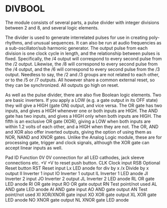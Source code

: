 # DIVBOOL
The module consists of several parts, a pulse divider with integer divisions between 2 and 8, and several logic elements.

The divider is used to generate interrelated pulses for use in creating poly-rhythms, and unusual sequences. It can also be run at audio frequencies as a sub-oscillator/sub harmonic generator. The output pulse from each division is one clock cycle in length, and the relationship between pulses is fixed. Specifically, the /4 output will correspond to every second pulse from the /2 output. Likewise, the /8 will correspond to every second pulse from the /4 output, and the /6 will correspond to every second pulse from the /3 output. Needless to say, the /2 and /3 groups are not related to each other, or to the /5 or /7 outputs. All however share a common external reset, so they can be synchronized. All outputs go high on reset.

As well as the pulse divider, there are also five Boolean logic elements. Two are basic inverters. If you apply a LOW (e.g. a gate output in its OFF state) they will give a HIGH (gate ON) output, and vice versa. The OR gate has two inputs, and gives a HIGH whenever one or both inputs are HIGH. The AND gate has two inputs, and gives a HIGH only when both inputs are HIGH. The fifth is an exclusive OR gate (XOR), giving a LOW when both inputs are within 1.2 volts of each other, and a HIGH when they are not. The OR, AND and XOR also offer inverted outputs, giving the option of using them as NOR, NAND and XNOR gates. Unlike the Analog Logic module, these are for processing gate, trigger and clock signals, although the XOR gate can accept linear inputs as well.

Pad ID	Function
0V	0V connection for all LED cathodes, jack sleeve connections etc.
+V	+V to reset push button.
CLK	Clock input
RSB	Optional Reset button
RST	Reset input
Lx	LED anode for div by x 
/x	Divide by x output
II	Inverter 1 input
IO	Inverter 1 output
IL	Inverter 1 LED anode
JI	Inverter 2 input
JO	Inverter 2 output
JL	Inverter 2 LED anode
RL	OR gate LED anode
RI	OR gate input
RO	OR gate output
RN	Test point/not used
AL	AND gate LED anode
AI	AND gate input
AO	AND gate output
AN	Test point/not used
XI	XOR/XNOR gate input
XO	XOR gate output
XL	XOR gate LED anode
NO	XNOR gate output
NL	XNOR gate LED anode
